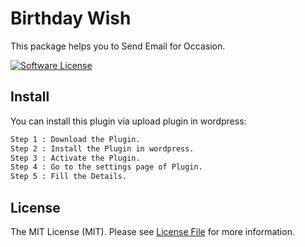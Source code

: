 # Birthday Wish

This package helps you to Send Email for Occasion.

[![Software License](https://img.shields.io/badge/license-MIT-brightgreen.svg?style=flat-square)](LICENSE.md)

## Install

You can install this plugin via upload plugin in wordpress:

```bash
Step 1 : Download the Plugin.
Step 2 : Install the Plugin in wordpress.
Step 3 : Activate the Plugin.
Step 4 : Go to the settings page of Plugin.
Step 5 : Fill the Details.
```

## License

The MIT License (MIT). Please see [License File](LICENSE.md) for more information.

